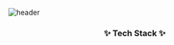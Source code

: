 ![header](https://capsule-render.vercel.app/api?type=waving&color=auto&customColorList=0,25&fontColor=000000&height=200&text=Hello!%20I'm%20JeongHun&fonSize=30&fontAlignY=45)

<h3 align="center">✨ Tech Stack ✨</h3>

<!--
**youmdang/youmdang** is a ✨ _special_ ✨ repository because its `README.md` (this file) appears on your GitHub profile.

Here are some ideas to get you started:

- 🔭 I’m currently working on ...
- 🌱 I’m currently learning ...
- 👯 I’m looking to collaborate on ...
- 🤔 I’m looking for help with ...
- 💬 Ask me about ...
- 📫 How to reach me: ...
- 😄 Pronouns: ...
- ⚡ Fun fact: ...
-->
